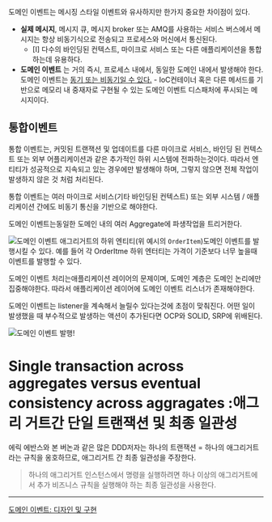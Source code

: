 도메인 이벤트는 메시징 스타일 이벤트와 유사하지만 한가지 중요한 차이점이 있다.
- **실제 메시지**, 메시지 큐, 메시지 broker 또는 AMQ를 사용하는 서비스 버스에서 메시지는 항상 비동기식으로 전송되고 프로세스와 머신에서 통신된다.
	- [I] 다수의 바인딩된 컨텍스트, 마이크로 서비스 또는 다른 애플리케이션을 통합하는데 유용하다.
- **도메인 이벤트**  는 거의 즉시, 프로세스 내에서, 동일한 도메인 내에서 발생해야 한다.
  도메인 이벤트는 <u>동기 또는 비동기일 수 있다.</u>
	  - IoC컨테이너 혹은 다른 메서드를 기반으로 메모리 내 중재자로 구현될 수 있는 도메인 이벤트 디스패처에 푸시되는 메시지이다.

## 통합이벤트

통합 이벤트는, 커밋된 트랜잭션 및 업데이트를 다른 마이크로 서비스, 바인딩 된 컨텍스트 또는 외부 어플리케이션과 같은 추가적인 하위 시스템에 전파하는것이다.
따라서 엔티티가 성공적으로 지속되고 있는 경우에만 발생해야 하며, 그렇지 않으면 전체 작업이 발생하지 않은 것 처럼 처리된다.

통합 이벤트는 여러 마이크로 서비스(기타 바인딩된 컨텍스트) 또는 외부 시스템 / 애플리케이션 간에도 비동기 통신을 기반으로 해야한다.

도메인 이벤트는동일한 도메인 내의 여러 Aggregate에 파생작업을 트리거한다.

![도메인 이벤트](https://learn.microsoft.com/ko-kr/dotnet/architecture/microservices/microservice-ddd-cqrs-patterns/media/domain-events-design-implementation/domain-model-ordering-microservice.png)
애그리거트의 하위 엔티티(위 예시의 `OrderItem`)도메인 이벤트를 발행시킬 수 있다. 예를 들어 각 OrderItme 하위 엔터티는 가격이 기준보다 너무 높을때 이벤트를 발행할 수 있다.

도메인 이벤트 처리는애플리케이션 레이어의 문제이며, 도메인 계층은 도메인 논리에만 집중해야한다. 따라서 애플리케이션 레이어에 도메인 이벤트 리스너가 존재해야한다.

도메인 이벤트는 listener을 계속해서 늘릴수 있다는것에 초점이 맞춰진다.  어떤 일이 발생했을 때 부수적으로 발생하는 액션이 추가된다면 OCP와 SOLID, SRP에 위배된다.

![도메인 이벤트 발행!](https://learn.microsoft.com/en-us/dotnet/architecture/microservices/microservice-ddd-cqrs-patterns/media/domain-events-design-implementation/aggregate-domain-event-handlers.png)


# Single transaction across aggregates versus eventual consistency across aggragates :애그리 거트간 단일 트랜잭션 및 최종 일관성

에릭 에반스와 본 버논과 같은 많은 DDD저자는 하나의 트랜잭션 = 하나의 애그리거트라는 규칙을 옹호하므로, 애그리거트 간 최종 일관성을 주장한다.

> 하나의 애그리거트 인스턴스에서 명령을 실행하려면 하나 이상의 애그리거트에서 추가 비즈니스 규칙을 실행해야 하는 최종 일관성을 사용한다.







---
[도메인 이벤트: 디자인 및 구현](https://learn.microsoft.com/en-us/dotnet/architecture/microservices/microservice-ddd-cqrs-patterns/domain-events-design-implementation)